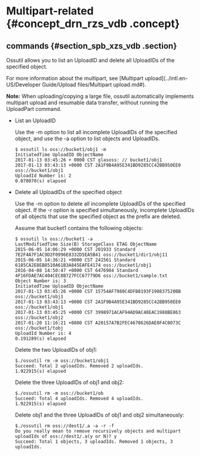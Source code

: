 # Multipart-related  {#concept_drn_rzs_vdb .concept}

## commands {#section_spb_xzs_vdb .section}

Ossutil allows you to list an UploadID and delete all UploadIDs of the specified object.

For more information about the multipart, see [Multipart upload](../intl.en-US/Developer Guide/Upload files/Multipart upload.md#).

**Note:** When uploading/copying a large file, ossutil automatically implements multipart upload and resumable data transfer, without running the UploadPart command.

-   List an UploadID

    Use the -m option to list all incomplete UploadIDs of the specified object, and use the -a option to list objects and UploadIDs.

    ```
    $ ossutil ls oss://bucket1/obj1 -m
    InitiatedTime UploadID ObjectName
    2017-01-13 03:45:26 + 0000 CST glasoss: // bucket1/obj1
    2017-01-13 03:43:13 +0000 CST 2A1F9B4A95E341BD9285CC42BB950EE0 oss://bucket1/obj1
    UploadId Number is: 2
    0.070070(s) elapsed
    ```

-   Delete all UploadIDs of the specified object

    Use the -m option to delete all incomplete UploadIDs of the specified object. If the -r option is specified simultaneously, incomplete UploadIDs of all objects that use the specified object as the prefix are deleted.

    Assume that bucket1 contains the following objects:

    ```
    $ ossutil ls oss://bucket1 -a
    LastModifiedTime Size(B) StorageClass ETAG ObjectName
    2015-06-05 14:06:29 +0000 CST 201933 Standard 7E2F4A7F1AC9D2F0996E8332D5EA5B41 oss://bucket1/dir1/obj11
    2015-06-05 14:36:21 +0000 CST 241561 Standard 6185CA2E8EB8510A61B3A845EAFE4174 oss://bucket1/obj1
    2016-04-08 14:50:47 +0000 CST 6476984 Standard 4F16FDAE7AC404CEC8B727FCC67779D6 oss://bucket1/sample.txt
    Object Number is: 3
    InitiatedTime UploadID ObjectName
    2017-01-13 03:45:26 +0000 CST 15754AF7980C4DFB8193F190837520BB oss://bucket1/obj1
    2017-01-13 03:43:13 +0000 CST 2A1F9B4A95E341BD9285CC42BB950EE0 oss://bucket1/obj1
    2017-01-13 03:45:25 +0000 CST 3998971ACAF94AD9AC48EAC1988BE863 oss://bucket1/obj2
    2017-01-20 11:16:21 +0800 CST A20157A7B2FEC4670626DAE0F4C0073C oss://bucket1/tobj
    UploadId Number is: 4
    0.191289(s) elapsed
    ```

    Delete the two UploadIDs of obj1:

    ```
    $./ossutil rm -m oss://bucket1/obj1
    Succeed: Total 2 uploadIds. Removed 2 uploadIds.
    1.922915(s) elapsed
    ```

    Delete the three UploadIDs of obj1 and obj2:

    ```
    $./ossutil rm -m oss://bucket1/ob
    Succeed: Total 4 uploadIds. Removed 4 uploadIds.
    1.922915(s) elapsed
    ```

    Delete obj1 and the three UploadIDs of obj1 and obj2 simultaneously:

    ```
    $./ossutil rm oss://dest1/.a -a -r -f
    Do you really mean to remove recursively objects and multipart uploadIds of oss://dest1/.a(y or N)? y
    Succeed: Total 1 objects, 3 uploadIds. Removed 1 objects, 3 uploadIds.
    ```


